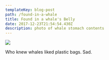 ```yaml
---
templateKey: blog-post
path: /found-in-a-whale
title: Found in a whale's Belly
date: 2017-12-23T21:54:54.430Z
description: photo of whale stomach contents
---
```

![](/img/found_in_whale_belly.jpg)

Who knew whales liked plastic bags. Sad.
